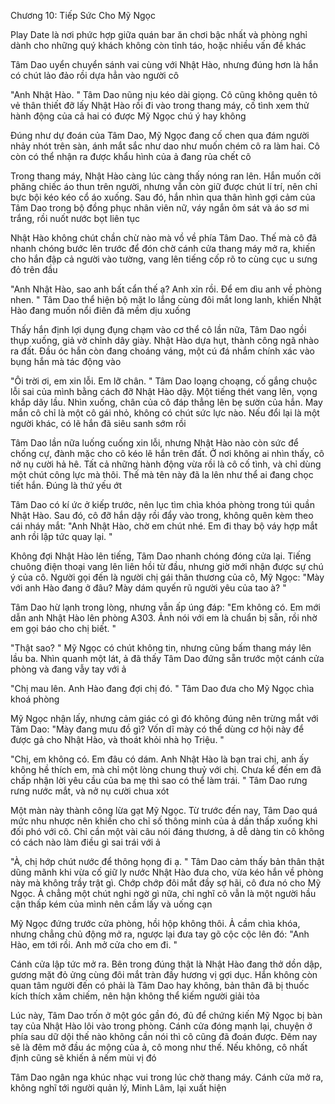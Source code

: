 




Chương 10: Tiếp Sức Cho Mỹ Ngọc

Play Date là nơi phức hợp giữa quán bar ăn chơi bậc nhất và phòng nghỉ dành cho những quý khách không còn tỉnh táo, hoặc nhiều vấn đề khác

Tâm Dao uyển chuyển sánh vai cùng với Nhật Hào, nhưng đúng hơn là hắn có chút lảo đảo rồi dựa hẳn vào người cô

"Anh Nhật Hào. " Tâm Dao nũng nịu kéo dài giọng. Cô cũng không quên tỏ vẻ thân thiết đỡ lấy Nhật Hào rồi đi vào trong thang máy, cố tình xem thử hành động của cả hai có được Mỹ Ngọc chú ý hay không

Đúng như dự đoán của Tâm Dao, Mỹ Ngọc đang cố chen qua đám người nhảy nhót trên sàn, ánh mắt sắc như dao như muốn chém cô ra làm hai. Cô còn có thể nhận ra được khẩu hình của ả đang rủa chết cô

Trong thang máy, Nhật Hào càng lúc càng thấy nóng ran lên. Hắn muốn cởi phăng chiếc áo thun trên người, nhưng vẫn còn giữ được chút lí trí, nên chỉ bực bội kéo kéo cổ áo xuống. Sau đó, hắn nhìn qua thân hình gợi cảm của Tâm Dao trong bộ đồng phục nhân viên nữ, váy ngắn ôm sát và áo sơ mi trắng, rồi nuốt nước bọt liên tục

Nhật Hào không chút chần chừ nào mà vồ về phía Tâm Dao. Thế mà cô đã nhanh chóng bước lên trước để đón chờ cánh cửa thang máy mở ra, khiến cho hắn đập cả người vào tường, vang lên tiếng cốp rõ to cùng cục u sưng đỏ trên đầu

"Anh Nhật Hào, sao anh bất cẩn thế ạ? Anh xỉn rồi. Để em dìu anh về phòng nhen. " Tâm Dao thể hiện bộ mặt lo lắng cùng đôi mắt long lanh, khiến Nhật Hào đang muốn nổi điên đã mềm dịu xuống

Thấy hắn định lợi dụng đụng chạm vào cơ thể cô lần nữa, Tâm Dao ngồi thụp xuống, giả vờ chỉnh dây giày. Nhật Hào dựa hụt, thành công ngã nhào ra đất. Đầu óc hắn còn đang choáng váng, một cú đá nhắm chính xác vào bụng hắn mà tác động vào

"Ôi trời ơi, em xin lỗi. Em lỡ chân. " Tâm Dao loạng choạng, cố gắng chuộc lỗi sai của mình bằng cách đỡ Nhật Hào dậy. Một tiếng thét vang lên, vọng khắp dãy lầu. Nhìn xuống, chân của cô đáp thẳng lên bẹ sườn của hắn. May mắn cô chỉ là một cô gái nhỏ, không có chút sức lực nào. Nếu đổi lại là một người khác, có lẽ hắn đã siêu sanh sớm rồi

Tâm Dao lần nữa luống cuống xin lỗi, nhưng Nhật Hào nào còn sức để chống cự, đành mặc cho cô kéo lê hắn trên đất. Ở nơi không ai nhìn thấy, cô nở nụ cười hả hê. Tất cả những hành động vừa rồi là cô cố tình, và chỉ dùng một chút công lực mà thôi. Thế mà tên này đã la lên như thể ai đang chọc tiết hắn. Đúng là thứ yếu ớt

Tâm Dao có kí ức ở kiếp trước, nên lục tìm chìa khóa phòng trong túi quần Nhật Hào. Sau đó, cô đỡ hắn dậy rồi đẩy vào trong, không quên kèm theo cái nháy mắt: "Anh Nhật Hào, chờ em chút nhé. Em đi thay bộ váy hợp mắt anh rồi lập tức quay lại. "

Không đợi Nhật Hào lên tiếng, Tâm Dao nhanh chóng đóng cửa lại. Tiếng chuông điện thoại vang lên liên hồi từ đầu, nhưng giờ mới nhận được sự chú ý của cô. Người gọi đến là người chị gái thân thương của cô, Mỹ Ngọc: "Mày với anh Hào đang ở đâu? Mày dám quyến rũ người yêu của tao à? "


Tâm Dao hừ lạnh trong lòng, nhưng vẫn ấp úng đáp: "Em không có. Em mới dẫn anh Nhật Hào lên phòng A303. Ảnh nói với em là chuẩn bị sẵn, rồi nhờ em gọi báo cho chị biết. "

"Thật sao? " Mỹ Ngọc có chút không tin, nhưng cũng bấm thang máy lên lầu ba. Nhìn quanh một lát, ả đã thấy Tâm Dao đứng sẵn trước một cánh cửa phòng và đang vẫy tay với ả

"Chị mau lên. Anh Hào đang đợi chị đó. " Tâm Dao đưa cho Mỹ Ngọc chìa khoá phòng

Mỹ Ngọc nhận lấy, nhưng cảm giác có gì đó không đúng nên trừng mắt với Tâm Dao: "Mày đang mưu đồ gì? Vốn dĩ mày có thể dùng cơ hội này để được gả cho Nhật Hào, và thoát khỏi nhà họ Triệu. "

"Chị, em không có. Em đâu có dám. Anh Nhật Hào là bạn trai chị, anh ấy không hề thích em, mà chỉ một lòng chung thuỷ với chị. Chưa kể đến em đã chấp nhận lời yêu cầu của ba mẹ thì sao có thể làm trái. " Tâm Dao rưng rưng nước mắt, và nở nụ cười chua xót

Một màn này thành công lừa gạt Mỹ Ngọc. Từ trước đến nay, Tâm Dao quá mức nhu nhược nên khiến cho chỉ số thông minh của ả dần thấp xuống khi đối phó với cô. Chỉ cần một vài câu nói đáng thương, ả dễ dàng tin cô không có cách nào làm điều gì sai trái với ả

"À, chị hớp chút nước để thông họng đi ạ. " Tâm Dao cảm thấy bản thân thật dũng mãnh khi vừa cố giữ ly nước Nhật Hào đưa cho, vừa kéo hắn về phòng này mà không trầy trật gì. Chớp chớp đôi mắt đầy sợ hãi, cô đưa nó cho Mỹ Ngọc. Ả chẳng một chút nghi ngờ gì nữa, chỉ nghĩ cô vẫn là một người hầu cận thấp kém của mình nên cầm lấy và uống cạn

Mỹ Ngọc đứng trước cửa phòng, hồi hộp không thôi. Ả cầm chìa khóa, nhưng chẳng chủ động mở ra, ngược lại đưa tay gõ cộc cộc lên đó: "Anh Hào, em tới rồi. Anh mở cửa cho em đi. "

Cánh cửa lập tức mở ra. Bên trong đúng thật là Nhật Hào đang thở dồn dập, gương mặt đỏ ửng cùng đôi mắt tràn đầy hương vị gợi dục. Hắn không còn quan tâm người đến có phải là Tâm Dao hay không, bản thân đã bị thuốc kích thích xâm chiếm, nên hận không thể kiếm người giải tỏa

Lúc này, Tâm Dao trốn ở một góc gần đó, đủ để chứng kiến Mỹ Ngọc bị bàn tay của Nhật Hào lôi vào trong phòng. Cánh cửa đóng mạnh lại, chuyện ở phía sau dữ dội thế nào không cần nói thì cô cũng đã đoán được. Đêm nay sẽ là đêm mở đầu ác mộng của ả, cô mong như thế. Nếu không, cô nhất định cũng sẽ khiến ả nếm mùi vị đó

Tâm Dao ngân nga khúc nhạc vui trong lúc chờ thang máy. Cánh cửa mở ra, không nghĩ tới người quản lý, Minh Lâm, lại xuất hiện




